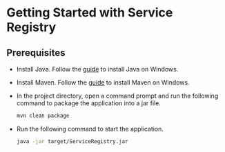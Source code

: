 # Getting Started with Service Registry

## Prerequisites

- Install Java. Follow the [guide](https://www.codejava.net/java-se/download-and-install-openjdk-17#:~:text=How%20to%20Download%20and%20Install%20OpenJDK%2017%201,...%202%202.%20Install%20OpenJDK%2017%20on%20Windows) to install Java on Windows.
- Install Maven. Follow the [guide](https://phoenixnap.com/kb/install-maven-windows) to install Maven on Windows.
- In the project directory, open a command prompt and run the following command to package the application into a jar file.

  ```bash
  mvn clean package
  ```

- Run the following command to start the application.

  ```bash
  java -jar target/ServiceRegistry.jar
  ```
